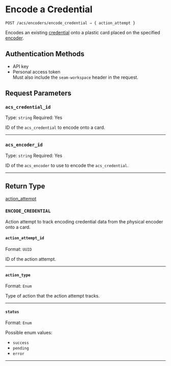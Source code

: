 # Encode a Credential

```
POST /acs/encoders/encode_credential ⇒ { action_attempt }
```

Encodes an existing [credential](../../../capability-guides/access-systems/managing-credentials.md) onto a plastic card placed on the specified [encoder](../../../capability-guides/access-systems/working-with-card-encoders-and-scanners/README.md).

## Authentication Methods

- API key
- Personal access token
  <br>Must also include the `seam-workspace` header in the request.

## Request Parameters

### `acs_credential_id`

Type: `string`
Required: Yes

ID of the `acs_credential` to encode onto a card.

***

### `acs_encoder_id`

Type: `string`
Required: Yes

ID of the `acs_encoder` to use to encode the `acs_credential`.

***

## Return Type

[action\_attempt](./)

### `ENCODE_CREDENTIAL`

Action attempt to track encoding credential data from the physical encoder onto a card.

#### `action_attempt_id`

Format: `UUID`

ID of the action attempt.

---

#### `action_type`

Format: `Enum`

Type of action that the action attempt tracks.

---

#### `status`

Format: `Enum`

Possible enum values:
- `success`
- `pending`
- `error`

---

